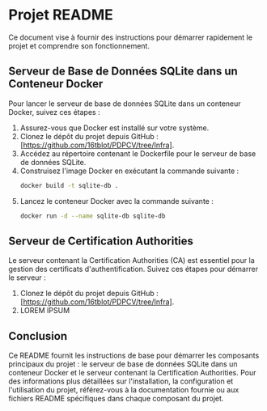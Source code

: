 # Projet README

Ce document vise à fournir des instructions pour démarrer rapidement le projet et comprendre son fonctionnement.

## Serveur de Base de Données SQLite dans un Conteneur Docker

Pour lancer le serveur de base de données SQLite dans un conteneur Docker, suivez ces étapes :
1. Assurez-vous que Docker est installé sur votre système.
2. Clonez le dépôt du projet depuis GitHub : [https://github.com/16tblot/PDPCV/tree/Infra].
3. Accédez au répertoire contenant le Dockerfile pour le serveur de base de données SQLite.
4. Construisez l'image Docker en exécutant la commande suivante :
    ```bash
    docker build -t sqlite-db .
    ```
5. Lancez le conteneur Docker avec la commande suivante :
    ```bash
    docker run -d --name sqlite-db sqlite-db
    ```

## Serveur de Certification Authorities

Le serveur contenant la Certification Authorities (CA) est essentiel pour la gestion des certificats d'authentification. Suivez ces étapes pour démarrer le serveur :
1. Clonez le dépôt du projet depuis GitHub : [https://github.com/16tblot/PDPCV/tree/Infra].
2. LOREM IPSUM

## Conclusion

Ce README fournit les instructions de base pour démarrer les composants principaux du projet : le serveur de base de données SQLite dans un conteneur Docker et le serveur contenant la Certification Authorities. Pour des informations plus détaillées sur l'installation, la configuration et l'utilisation du projet, référez-vous à la documentation fournie ou aux fichiers README spécifiques dans chaque composant du projet.

